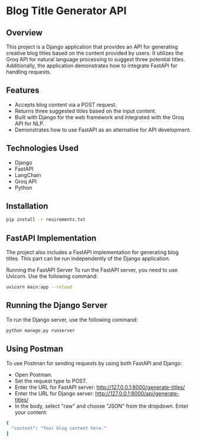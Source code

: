 # Blog Title Generator API

## Overview
This project is a Django application that provides an API for generating creative blog titles based on the content provided by users. It utilizes the Groq API for natural language processing to suggest three potential titles. Additionally, the application demonstrates how to integrate FastAPI for handling requests.

## Features
- Accepts blog content via a POST request.
- Returns three suggested titles based on the input content.
- Built with Django for the web framework and integrated with the Groq API for NLP.
- Demonstrates how to use FastAPI as an alternative for API development.

## Technologies Used
- Django
- FastAPI
- LangChain
- Groq API
- Python

## Installation
```bash
pip install -r reuirements.txt
```

## FastAPI Implementation
The project also includes a FastAPI implementation for generating blog titles. This part can be run independently of the Django application.

Running the FastAPI Server
To run the FastAPI server, you need to use Uvicorn. Use the following command:

```bash
uvicorn main:app --reload
```

## Running the Django Server
To run the Django server, use the following command:

```bash
python manage.py runserver
```
## Using Postman
To use Postman for sending requests by using both FastAPI and Django:

- Open Postman.
- Set the request type to POST.
- Enter the URL for FastAPI server: http://127.0.0.1:8000/generate-titles/
- Enter the URL for Django server: http://127.0.0.1:8000/api/generate-titles/
- In the body, select "raw" and choose "JSON" from the dropdown. Enter your content:
```bash
{
  "content": "Your blog content here."
}
```
